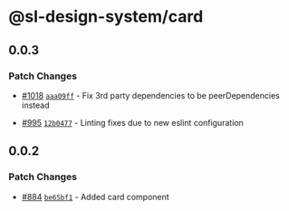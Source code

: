 # @sl-design-system/card

## 0.0.3

### Patch Changes

- [#1018](https://github.com/sl-design-system/components/pull/1018) [`aaa09ff`](https://github.com/sl-design-system/components/commit/aaa09ffb78db9df6298ce77d51a79b7aed213e59) - Fix 3rd party dependencies to be peerDependencies instead

- [#995](https://github.com/sl-design-system/components/pull/995) [`12b0477`](https://github.com/sl-design-system/components/commit/12b0477da1f7ce615269b228a6fceb7cb8c6b4f5) - Linting fixes due to new eslint configuration

## 0.0.2

### Patch Changes

- [#884](https://github.com/sl-design-system/components/pull/884) [`be65bf1`](https://github.com/sl-design-system/components/commit/be65bf1344d99bf8f6d0f3b275e49d6f636f64aa) - Added card component
